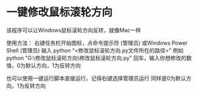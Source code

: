 # 一键修改鼠标滚轮方向
该程序可以让Windows鼠标滚轮方向反转，就像Mac一样

使用方法：
右键任务栏开始图标，点命令提示符 (管理员) 或Windows Power Shell (管理员)
输入 python "<修改鼠标滚轮方向.py文件所在的路径>"
例如 python "G:\修改鼠标滚轮方向\修改鼠标滚轮方向.py"
回车，输入你想修改的数值，0为默认方向，1为反转方向

也可以使用一键运行脚本直接运行，记得右键选择管理员运行
同样是0为默认方向，1为反转方向
